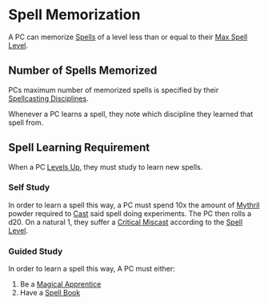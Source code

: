 # Spell Memorization

A PC can memorize [Spells](../../Spells.md) of a level less than or equal to their [Max Spell Level](../../Spells/Spell%20Level.md#Max%20Spell%20Level).

## Number of Spells Memorized

PCs maximum number of memorized spells is specified by their [Spellcasting Disciplines](../Spellcasting%20Disciplines/{Spellcasting%20Disciplines}.md).

Whenever a PC learns a spell, they note which discipline they learned that spell from.

## Spell Learning Requirement

When a PC [Levels Up](../../../Player%20Characters/Derived%20Statistics/Level.md#Level%20Up), they must study to learn new spells.

### Self Study

In order to learn a spell this way, a PC must spend 10x the amount of [Mythril](../Mythril.md) powder required to [Cast](../Spellcasting.md) said spell doing experiments. The PC then rolls a d20. On a natural 1, they suffer a [Critical Miscast](../../../Game%20Procedures/Die%20Rolling%20Mechanics/Critical%20Miscast.md) according to the [Spell Level](../../Spells/Spell%20Level.md).

### Guided Study

In order to learn a spell this way, A PC must either:

1. Be a [Magical Apprentice](Magical%20Apprentice.md)
2. Have a [Spell Book](Spell%20Book.md)

